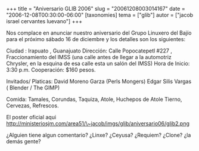 +++
title = "Aniversario GLIB 2006"
slug = "20061208003014167"
date = "2006-12-08T00:30:00-06:00"
[taxonomies]
tema = ["glib"]
autor = ["jacob israel cervantes luevano"]
+++

Nos complace en anunciar nuestro aniversario del Grupo Linuxero del
Bajío para el próximo sábado 16 de diciembre y los detalles son los
siguientes:

Ciudad : Irapuato , Guanajuato Dirección: Calle Popocatepetl #227 ,
Fraccionamiento del IMSS (una calle antes de llegar a la automotriz
Chrysler, en la esquina de esa calle esta un salón del IMSS) Hora de
Inicio: 3:30 p.m. Cooperación: $160 pesos.

Invitados/ Platicas: David Moreno Garza (Perls Mongers) Edgar Silis
Vargas ( Blender / The GIMP)

Comida: Tamales, Corundas, Taquiza, Atole, Huchepos de Atole Tierno,
Cervezas, Refrescos.

<!-- more -->
El poster oficial aqui
<a href="http://ministeriosjm.com/area51/~jacob/imgs/glib/aniversario06/glib2.png">http://ministeriosjm.com/area51/\~jacob/imgs/glib/aniversario06/glib2.png</a>

¿Alguien tiene algun comentario? ¿Linxe? ¿Ceyusa? ¿Requiem? ¿Clone? ¿la
demás gente?

